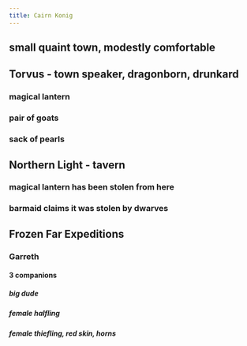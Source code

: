 ```yaml
---
title: Cairn Konig
---
```


## small quaint town, modestly comfortable
## Torvus - town speaker, dragonborn, drunkard
### magical lantern
### pair of goats
### sack of pearls
## Northern Light - tavern
### magical lantern has been stolen from here
### barmaid claims it was stolen by dwarves
## Frozen Far Expeditions
### Garreth
#### 3 companions
##### big dude
##### female halfling
##### female thiefling, red skin, horns
####

